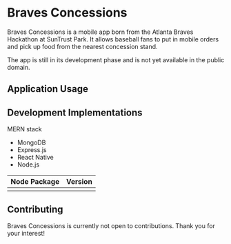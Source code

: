 # Braves Concessions

Braves Concessions is a mobile app born from the Atlanta Braves Hackathon at SunTrust Park. It allows baseball fans to put in mobile orders and pick up food from the nearest concession stand.

The app is still in its development phase and is not yet available in the public domain.

## Application Usage


## Development Implementations
MERN stack
- MongoDB
- Express.js
- React Native
- Node.js

| Node Package        | Version |
|---------------------|---------|
|               |  |


## Contributing
Braves Concessions is currently not open to contributions. Thank you for your interest!
